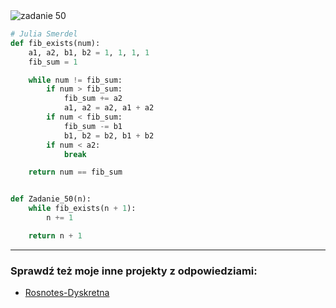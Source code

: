 <picture>
  <source srcset="../../srt/zbior_zadan/50.png" media="(prefers-color-scheme: light)">
  <source srcset="../../srt/zbior_zadan/black_50.png" media="(prefers-color-scheme: dark)">
  <img src="../../srt/zbior_zadan/black_50.png" alt="zadanie 50">
</picture>

```python
# Julia Smerdel
def fib_exists(num):
    a1, a2, b1, b2 = 1, 1, 1, 1
    fib_sum = 1

    while num != fib_sum:
        if num > fib_sum:
            fib_sum += a2
            a1, a2 = a2, a1 + a2
        if num < fib_sum:
            fib_sum -= b1
            b1, b2 = b2, b1 + b2
        if num < a2:
            break

    return num == fib_sum


def Zadanie_50(n):
    while fib_exists(n + 1):
        n += 1

    return n + 1

```

---
### Sprawdź też moje inne projekty z odpowiedziami:
- [Rosnotes-Dyskretna](https://github.com/kamilGie/Rosnotes-Dyskretna)
